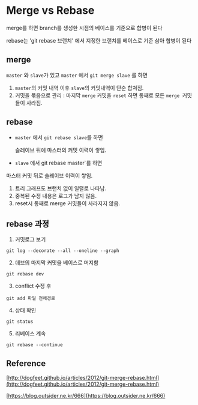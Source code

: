 # Merge vs Rebase

merge를 하면 branch를 생성한 시점의 베이스를 기준으로 합병이 된다

rebase는 'git rebase 브랜치' 에서 지정한 브랜치를 베이스로 기준 삼아 합병이 된다

## merge

`master` 와 `slave`가 있고 `master` 에서 `git merge slave` 를 하면

1. `master`의 커밋 내역 이후 `slave`의 커밋내역이 단순 합쳐짐.
2. 커밋을 묶음으로 관리 : 마지막 `merge` 커밋을 `reset` 하면 통째로 모든 `merge `커밋들이 사라짐.

## rebase

- `master` 에서 `git rebase slave`를 하면

  슬레이브 뒤에 마스터의 커밋 이력이 쌓임.


-  `slave` 에서 git rebase master`를 하면

  마스터 커밋 뒤로 슬레이브 이력이 쌓임.

1. 트리 그래프도 브랜치 없이 일렬로 나타남.
2. 중복된 수정 내용은 로그가 남지 않음.
3. reset시 통째로 merge 커밋들이 사라지지 않음.

## rebase 과정

1. 커밋로그 보기

`git log --decorate --all --oneline --graph`

2. 데브의 마지막 커밋을 베이스로 머지함

`git rebase dev`

3. conflict 수정 후

`git add 파일 전체경로`

4. 상태 확인

`git status`

5. 리베이스 계속

`git rebase --continue`



## Reference

[http://dogfeet.github.io/articles/2012/git-merge-rebase.html](http://dogfeet.github.io/articles/2012/git-merge-rebase.html)

[https://blog.outsider.ne.kr/666](https://blog.outsider.ne.kr/666)